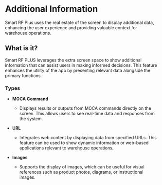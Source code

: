 # Additional Information

Smart RF Plus uses the  real estate of the screen to display 
additional data, enhancing the user experience and providing valuable context for warehouse operations.

## What is it?

Smart RF PLUS leverages the extra screen space to show additional information that can assist users in making informed decisions. This feature enhances the utility of the app by presenting relevant data alongside the primary functions.

### Types

- **MOCA Command**
  - Displays results or outputs from MOCA commands directly on the screen. This allows users to see real-time data and responses from the system.

- **URL**
  - Integrates web content by displaying data from specified URLs. This feature can be used to show dynamic information or web-based applications relevant to warehouse operations.

- **Images**
  - Supports the display of images, which can be useful for visual references such as product photos, diagrams, or instructional images.

